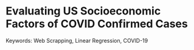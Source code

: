 # Evaluating US Socioeconomic Factors of COVID Confirmed Cases
Keywords: Web Scrapping, Linear Regression, COVID-19